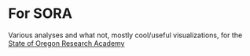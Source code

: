 # For SORA
Various analyses and what not, mostly cool/useful visualizations, for the [State of Oregon Research Academy](https://oregonresearch.org/)
